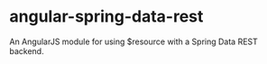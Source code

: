 angular-spring-data-rest
========================

An AngularJS module for using $resource with a Spring Data REST backend.
